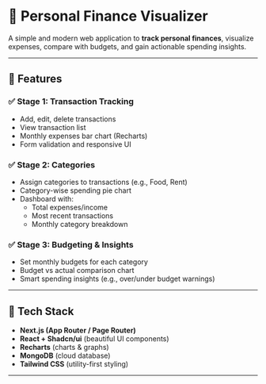 # 💸 Personal Finance Visualizer

A simple and modern web application to **track personal finances**, visualize expenses, compare with budgets, and gain actionable spending insights.

---

## 🚀 Features

### ✅ Stage 1: Transaction Tracking
- Add, edit, delete transactions
- View transaction list
- Monthly expenses bar chart (Recharts)
- Form validation and responsive UI

### ✅ Stage 2: Categories
- Assign categories to transactions (e.g., Food, Rent)
- Category-wise spending pie chart
- Dashboard with:
  - Total expenses/income
  - Most recent transactions
  - Monthly category breakdown

### ✅ Stage 3: Budgeting & Insights
- Set monthly budgets for each category
- Budget vs actual comparison chart
- Smart spending insights (e.g., over/under budget warnings)

---

## 🧱 Tech Stack

- **Next.js (App Router / Page Router)**
- **React + Shadcn/ui** (beautiful UI components)
- **Recharts** (charts & graphs)
- **MongoDB** (cloud database)
- **Tailwind CSS** (utility-first styling)

---

